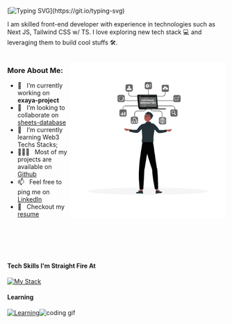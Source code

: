[![Typing SVG](https://readme-typing-svg.herokuapp.com?size=24&width=600&lines=Hi+👋,+It's+Brayan+Paucar!)](https://git.io/typing-svg)

I am skilled front-end developer with experience in technologies such as Next JS, Tailwind CSS w/ TS. I love exploring new tech stack 💻 and leveraging them to build cool stuffs 🛠️. 
<br/>
<br/>

<img align="right" alt="GIF" src="./meta/repo-banner.gif" width="360px"/>
  
### More About Me:

- 🔭 &nbsp; I’m currently working on **exaya-project**
- 🤝 &nbsp; I’m looking to collaborate on [sheets-database](https://github.com/Dv-Joan/exaya)
- 🌱 &nbsp; I’m currently learning Web3 Techs Stacks; 
- 👨🏻‍💻 &nbsp; Most of my projects are available on [Github](https://github.com/Dv-Joan?tab=repositories)
- 📫 &nbsp; Feel free to ping me on [LinkedIn](https://www.linkedin.com/in/joan-paucar/)
- 📝 &nbsp; Checkout my [resume](https://drive.google.com/file/d/1ZpR5pVBTnl_Qybq7GE3MGy1SB1JehVSE/view?usp=sharing)


<br></br>
<br></br>

#### Tech Skills I'm Straight Fire At

[![My Stack](https://skillicons.dev/icons?i=ts,nextjs,tailwind,express,apollo,mysql,mongodb,aws)](https://skillicons.dev)

#### Learning

[![Learning](https://skillicons.dev/icons?i=redis,docker,tensorflow,ae,wordpress)](https://skillicons.dev)<img src="https://media.giphy.com/media/v9lZy0d0A1rp3qg3ff/giphy.gif" alt="coding gif" width="40">


